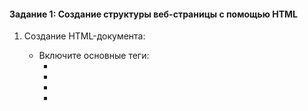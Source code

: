 #### Задание 1: Создание структуры веб-страницы с помощью HTML

1. Создание HTML-документа:
   - Включите основные теги:
     - <!DOCTYPE html>
     - <html>
     - <head>
     - <title>
     - <body>

2. Содержимое секции <body>:
   - Заголовок: Добавьте заголовок уровня 1 (<h1>), содержащий название вашей страницы.
   - Абзац: Вставьте абзац текста (<p>) с кратким описанием веб-страницы.
   - Список:
     - Создайте список (упорядоченный <ol> или неупорядоченный <ul>) из 3 пунктов с информацией на ваш выбор.
   - Изображение: Вставьте изображение (<img>), загруженное с внешнего источника или локально, добавив атрибут alt (альтернативный текст).
   - Гиперссылка: Добавьте гиперссылку (<a>), которая ведет на внешний сайт.

#### Задание 2: Оформление страницы с помощью CSS

1. Создание файла стилей:
   - Создайте файл style.css и подключите его к HTML-странице в секции <head> с помощью тега <link>.

2. Задание стилей для следующих элементов:
   - Цвет фона страницы.
   - Цвет текста заголовков и абзацев.
   - Шрифт заголовков и основного текста (можно использовать Google Fonts).
   - Измените внешний вид гиперссылок (цвет и эффект при наведении курсора).
   - Сделайте изображение адаптивным (чтобы оно изменяло размер при изменении ширины окна браузера).

#### Задание 3: Добавление интерактивности с помощью JavaScript

1. Добавление кнопки:
   - Создайте кнопку (<button>), которая будет выполнять простую функцию при нажатии.

2. Создание файла скриптов:
   - Создайте файл script.js и подключите его к HTML-документу в конце секции <body>.

3. Реализация функциональности:
   - При нажатии на кнопку должно появляться всплывающее alert-сообщение с приветствием.
   - Добавьте функционал, который изменяет размер изображения (например, увеличивает в 2 раза) при клике на него.

#### Дополнительное задание (по желанию)

1. Добавление формы:
   - Добавьте форму на страницу с полями для ввода имени, электронной почты и кнопкой "Отправить".

2. Проверка данных с помощью JavaScript:
   - Используйте JavaScript для проверки корректности введенных данных (например, проверьте, что поле электронной почты содержит символ "@").
